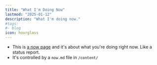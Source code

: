 ```yaml
---
title: "What I'm Doing Now"
lastmod: "2025-01-12"
description: "What I'm doing now."
#tags:
#- blog
icon: hourglass
---
```


- This is [a now page](https://nownownow.com/about) and it's about what you're doing right now. Like a status report.
- It's controlled by a `now.md` file in `/content/`









